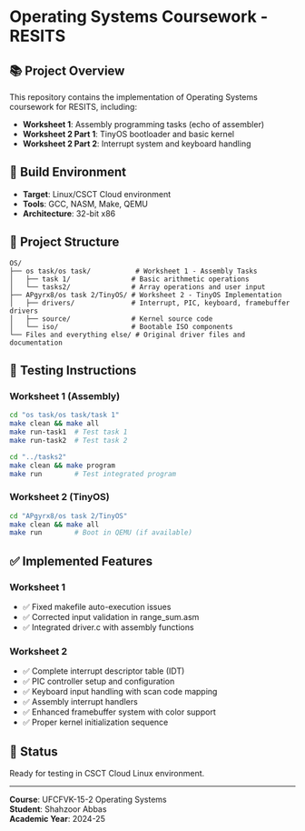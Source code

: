 # Operating Systems Coursework - RESITS

## 📚 Project Overview
This repository contains the implementation of Operating Systems coursework for RESITS, including:

- **Worksheet 1**: Assembly programming tasks (echo of assembler)
- **Worksheet 2 Part 1**: TinyOS bootloader and basic kernel
- **Worksheet 2 Part 2**: Interrupt system and keyboard handling

## 🔧 Build Environment
- **Target**: Linux/CSCT Cloud environment
- **Tools**: GCC, NASM, Make, QEMU
- **Architecture**: 32-bit x86

## 📁 Project Structure
```
OS/
├── os task/os task/           # Worksheet 1 - Assembly Tasks
│   ├── task 1/               # Basic arithmetic operations
│   └── tasks2/               # Array operations and user input
├── APgyrx8/os task 2/TinyOS/ # Worksheet 2 - TinyOS Implementation
│   ├── drivers/              # Interrupt, PIC, keyboard, framebuffer drivers
│   ├── source/               # Kernel source code
│   └── iso/                  # Bootable ISO components
└── Files and everything else/ # Original driver files and documentation
```

## 🧪 Testing Instructions

### Worksheet 1 (Assembly)
```bash
cd "os task/os task/task 1"
make clean && make all
make run-task1  # Test task 1
make run-task2  # Test task 2

cd "../tasks2"
make clean && make program
make run        # Test integrated program
```

### Worksheet 2 (TinyOS)
```bash
cd "APgyrx8/os task 2/TinyOS"
make clean && make all
make run        # Boot in QEMU (if available)
```

## ✅ Implemented Features

### Worksheet 1
- ✅ Fixed makefile auto-execution issues
- ✅ Corrected input validation in range_sum.asm
- ✅ Integrated driver.c with assembly functions

### Worksheet 2
- ✅ Complete interrupt descriptor table (IDT)
- ✅ PIC controller setup and configuration
- ✅ Keyboard input handling with scan code mapping
- ✅ Assembly interrupt handlers
- ✅ Enhanced framebuffer system with color support
- ✅ Proper kernel initialization sequence

## 📝 Status
Ready for testing in CSCT Cloud Linux environment.

---
**Course**: UFCFVK-15-2 Operating Systems  
**Student**: Shahzoor Abbas  
**Academic Year**: 2024-25 